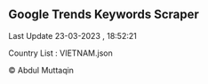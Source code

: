 

## Google Trends Keywords Scraper 
 
Last Update 23-03-2023 , 18:52:21

Country List :
VIETNAM.json



© Abdul Muttaqin 
